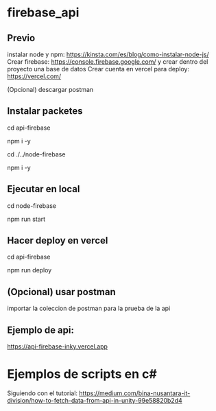 ﻿# firebase_api
## Previo
instalar node y npm: https://kinsta.com/es/blog/como-instalar-node-js/
Crear firebase: https://console.firebase.google.com/
y crear dentro del proyecto una base de datos
Crear cuenta en vercel para deploy: https://vercel.com/

(Opcional) descargar postman

## Instalar packetes
cd api-firebase

npm i -y

cd ./../node-firebase

npm i -y

## Ejecutar en local
cd node-firebase

npm run start

## Hacer deploy en vercel
cd api-firebase

npm run deploy

## (Opcional) usar postman
importar la coleccion de postman para la prueba de la api

## Ejemplo de api:
https://api-firebase-inky.vercel.app

# Ejemplos de scripts en c#
Siguiendo con el tutorial: https://medium.com/bina-nusantara-it-division/how-to-fetch-data-from-api-in-unity-99e58820b2d4



